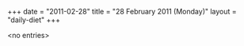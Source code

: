 +++
date = "2011-02-28"
title = "28 February 2011 (Monday)"
layout = "daily-diet"
+++

<p>&lt;no entries&gt;</p>